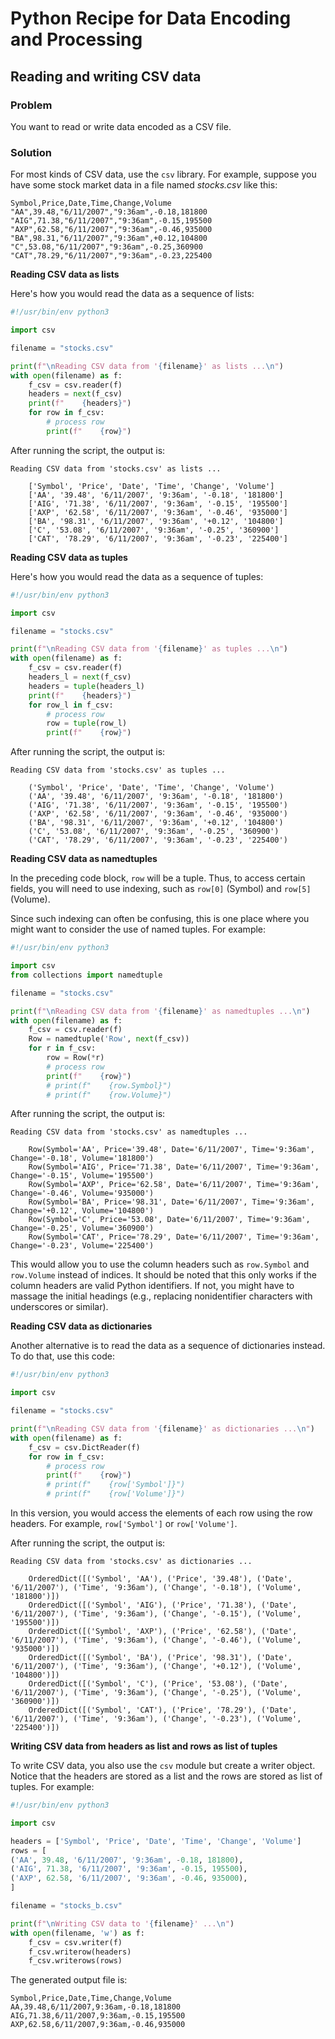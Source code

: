 # Python Recipe for Data Encoding and Processing

## Reading and writing CSV data

### Problem

You want to read or write data encoded as a CSV file.

### Solution

For most kinds of CSV data, use the `csv` library. For example, suppose 
you have some stock market data in a file named *stocks.csv* like this:

```csv
Symbol,Price,Date,Time,Change,Volume
"AA",39.48,"6/11/2007","9:36am",-0.18,181800
"AIG",71.38,"6/11/2007","9:36am",-0.15,195500
"AXP",62.58,"6/11/2007","9:36am",-0.46,935000
"BA",98.31,"6/11/2007","9:36am",+0.12,104800
"C",53.08,"6/11/2007","9:36am",-0.25,360900
"CAT",78.29,"6/11/2007","9:36am",-0.23,225400
```

**Reading CSV data as lists**

Here's how you would read the data as a sequence of lists:

```python
#!/usr/bin/env python3

import csv

filename = "stocks.csv"

print(f"\nReading CSV data from '{filename}' as lists ...\n")
with open(filename) as f:
    f_csv = csv.reader(f)
    headers = next(f_csv)
    print(f"    {headers}")
    for row in f_csv:
        # process row
        print(f"    {row}")
```

After running the script, the output is:

```
Reading CSV data from 'stocks.csv' as lists ...

    ['Symbol', 'Price', 'Date', 'Time', 'Change', 'Volume']
    ['AA', '39.48', '6/11/2007', '9:36am', '-0.18', '181800']
    ['AIG', '71.38', '6/11/2007', '9:36am', '-0.15', '195500']
    ['AXP', '62.58', '6/11/2007', '9:36am', '-0.46', '935000']
    ['BA', '98.31', '6/11/2007', '9:36am', '+0.12', '104800']
    ['C', '53.08', '6/11/2007', '9:36am', '-0.25', '360900']
    ['CAT', '78.29', '6/11/2007', '9:36am', '-0.23', '225400']
```

**Reading CSV data as tuples**

Here's how you would read the data as a sequence of tuples:

```python
#!/usr/bin/env python3

import csv

filename = "stocks.csv"

print(f"\nReading CSV data from '{filename}' as tuples ...\n")
with open(filename) as f:
    f_csv = csv.reader(f)
    headers_l = next(f_csv)
    headers = tuple(headers_l)
    print(f"    {headers}")
    for row_l in f_csv:
        # process row
        row = tuple(row_l)
        print(f"    {row}")
```

After running the script, the output is:

```
Reading CSV data from 'stocks.csv' as tuples ...

    ('Symbol', 'Price', 'Date', 'Time', 'Change', 'Volume')
    ('AA', '39.48', '6/11/2007', '9:36am', '-0.18', '181800')
    ('AIG', '71.38', '6/11/2007', '9:36am', '-0.15', '195500')
    ('AXP', '62.58', '6/11/2007', '9:36am', '-0.46', '935000')
    ('BA', '98.31', '6/11/2007', '9:36am', '+0.12', '104800')
    ('C', '53.08', '6/11/2007', '9:36am', '-0.25', '360900')
    ('CAT', '78.29', '6/11/2007', '9:36am', '-0.23', '225400')
```

**Reading CSV data as namedtuples**

In the preceding code block, `row` will be a tuple. Thus, to access 
certain fields, you will need to use indexing, such as `row[0]` (Symbol) 
and `row[5]` (Volume).

Since such indexing can often be confusing, this is one place where you 
might want to consider the use of named tuples. For example:

```python
#!/usr/bin/env python3

import csv
from collections import namedtuple

filename = "stocks.csv"

print(f"\nReading CSV data from '{filename}' as namedtuples ...\n")
with open(filename) as f:
    f_csv = csv.reader(f)
    Row = namedtuple('Row', next(f_csv))
    for r in f_csv:
        row = Row(*r)
        # process row
        print(f"    {row}")
        # print(f"    {row.Symbol}")
        # print(f"    {row.Volume}")
```

After running the script, the output is:

```
Reading CSV data from 'stocks.csv' as namedtuples ...

    Row(Symbol='AA', Price='39.48', Date='6/11/2007', Time='9:36am', Change='-0.18', Volume='181800')
    Row(Symbol='AIG', Price='71.38', Date='6/11/2007', Time='9:36am', Change='-0.15', Volume='195500')
    Row(Symbol='AXP', Price='62.58', Date='6/11/2007', Time='9:36am', Change='-0.46', Volume='935000')
    Row(Symbol='BA', Price='98.31', Date='6/11/2007', Time='9:36am', Change='+0.12', Volume='104800')
    Row(Symbol='C', Price='53.08', Date='6/11/2007', Time='9:36am', Change='-0.25', Volume='360900')
    Row(Symbol='CAT', Price='78.29', Date='6/11/2007', Time='9:36am', Change='-0.23', Volume='225400')
```

This would allow you to use the column headers such as `row.Symbol` 
and `row.Volume` instead of indices. It should be noted that this only 
works if the column headers are valid Python identifiers. If not, you 
might have to massage the initial headings (e.g., replacing 
nonidentifier characters with underscores or similar).

**Reading CSV data as dictionaries**

Another alternative is to read the data as a sequence of dictionaries 
instead. To do that, use this code:

```python
#!/usr/bin/env python3

import csv

filename = "stocks.csv"

print(f"\nReading CSV data from '{filename}' as dictionaries ...\n")
with open(filename) as f:
    f_csv = csv.DictReader(f)
    for row in f_csv:
        # process row
        print(f"    {row}")
        # print(f"    {row['Symbol']}")
        # print(f"    {row['Volume']}")
```

In this version, you would access the elements of each row using the row 
headers. For example, `row['Symbol']` or `row['Volume']`.

After running the script, the output is:

```
Reading CSV data from 'stocks.csv' as dictionaries ...

    OrderedDict([('Symbol', 'AA'), ('Price', '39.48'), ('Date', '6/11/2007'), ('Time', '9:36am'), ('Change', '-0.18'), ('Volume', '181800')])
    OrderedDict([('Symbol', 'AIG'), ('Price', '71.38'), ('Date', '6/11/2007'), ('Time', '9:36am'), ('Change', '-0.15'), ('Volume', '195500')])
    OrderedDict([('Symbol', 'AXP'), ('Price', '62.58'), ('Date', '6/11/2007'), ('Time', '9:36am'), ('Change', '-0.46'), ('Volume', '935000')])
    OrderedDict([('Symbol', 'BA'), ('Price', '98.31'), ('Date', '6/11/2007'), ('Time', '9:36am'), ('Change', '+0.12'), ('Volume', '104800')])
    OrderedDict([('Symbol', 'C'), ('Price', '53.08'), ('Date', '6/11/2007'), ('Time', '9:36am'), ('Change', '-0.25'), ('Volume', '360900')])
    OrderedDict([('Symbol', 'CAT'), ('Price', '78.29'), ('Date', '6/11/2007'), ('Time', '9:36am'), ('Change', '-0.23'), ('Volume', '225400')])
```

**Writing CSV data from headers as list and rows as list of tuples**

To write CSV data, you also use the `csv` module but create a writer 
object. Notice that the headers are stored as a list and the rows are 
stored as list of tuples. For example:

```python
#!/usr/bin/env python3

import csv

headers = ['Symbol', 'Price', 'Date', 'Time', 'Change', 'Volume']
rows = [
('AA', 39.48, '6/11/2007', '9:36am', -0.18, 181800), 
('AIG', 71.38, '6/11/2007', '9:36am', -0.15, 195500), 
('AXP', 62.58, '6/11/2007', '9:36am', -0.46, 935000), 
]

filename = "stocks_b.csv"

print(f"\nWriting CSV data to '{filename}' ...\n")
with open(filename, 'w') as f:
    f_csv = csv.writer(f)
    f_csv.writerow(headers)
    f_csv.writerows(rows)
```

The generated output file is:

```
Symbol,Price,Date,Time,Change,Volume
AA,39.48,6/11/2007,9:36am,-0.18,181800
AIG,71.38,6/11/2007,9:36am,-0.15,195500
AXP,62.58,6/11/2007,9:36am,-0.46,935000
```
